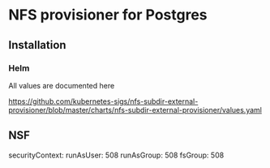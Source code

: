 # NFS provisioner for Postgres

## Installation

### Helm

All values are documented here

https://github.com/kubernetes-sigs/nfs-subdir-external-provisioner/blob/master/charts/nfs-subdir-external-provisioner/values.yaml


## NSF



securityContext:
  runAsUser: 508
  runAsGroup: 508
  fsGroup: 508
